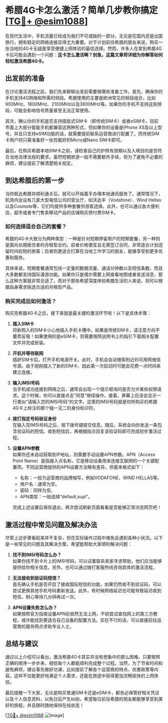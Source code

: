 # 希腊4G卡怎么激活？简单几步教你搞定[[TG💪+ @esim1088](https://t.me/s/esim1088)]

在现代生活中，手机流量已经成为我们不可或缺的一部分。无论是在国内还是出国旅行，拥有稳定的网络连接显得尤为重要。对于计划前往希腊的朋友来说，购买一张当地的4G卡无疑是享受便捷上网体验的最佳选择。然而，许多人在拿到希腊4G卡后可能会遇到一个问题：**这卡怎么激活啊？别急，这篇文章将详细为你解答如何轻松激活希腊4G卡。**

## 出发前的准备

在讨论激活流程之前，我们先来聊聊出发前需要做哪些准备工作。首先，确保你的手机支持4G网络和所需的频段。希腊使用的主要是欧洲常见的频段组合，比如900MHz、1800MHz、2100MHz以及3600MHz等。如果你的手机不支持这些频段，可能会影响信号质量甚至无法正常使用。

其次，确认你的手机是否支持插拔式SIM卡（即传统SIM卡）或者eSIM卡。目前市面上大部分智能手机都兼容这两种形式，但如果你的设备是iPhone XS及以上型号，并且只支持eSIM功能的话，就需要提前联系运营商进行配置了。而传统SIM卡用户则只需准备好一张剪裁好的Micro或Nano SIM卡即可。

最后，在购买希腊本地SIM卡之前，请检查自己的护照有效期以及入境目的是否符合当地法律法规的要求。虽然短期旅游一般不需要额外手续，但为了避免不必要的麻烦，建议提前了解清楚相关规定。

## 到达希腊后的第一步

当你抵达希腊并顺利通关后，就可以开始着手办理本地通讯服务了。通常情况下，机场内会设有几家大型电信公司的营业厅，如沃达丰（Vodafone）、Wind Hellas以及Cosmote等，它们均提供多种套餐供游客选择。此外，也可以通过各大便利店、超市或者专门售卖移动产品的店铺购买预付费SIM卡。

### 如何选择适合自己的套餐？

希腊的4G卡大致分为两种类型：一种是针对短期停留用户的短期套餐，另一种则是面向长期居住者的月租型合约。前者价格便宜且无需签订合同，非常适合计划逗留时间较短的旅客；后者则更适合打算在当地工作学习的朋友，能够享受到更多优惠和服务。

具体来说，短期套餐通常包括一定量的数据流量、通话分钟数以及短信条数，而且大多数都支持国际漫游功能。如果你只是偶尔需要上网查看地图或者发送消息，那么这种方案就非常合适了。而对于那些希望深度体验希腊生活的人来说，则可以根据自身需求挑选合适的月租型产品。

### 购买完成后如何激活？

购买完希腊4G卡之后，接下来就是最关键的激活环节啦！以下是具体步骤：

1. **插入SIM卡**  
   将新购入的SIM卡小心地插入手机卡槽中。如果是传统SIM卡，请注意方向不要弄反哦！如果使用的是eSIM卡，则需要按照说明书上的指引下载相关配置文件并完成安装。

2. **开机并等待联网**  
   插好SIM卡后，打开手机电源开关。此时，手机会自动搜索附近的可用网络信号源。由于刚刚插入了新的SIM卡，因此第一次启动时可能会花费一点时间来建立连接。

3. **输入IMSI号码**  
   当手机成功连接到网络之后，通常会出现一个提示框询问是否允许某些权限请求。这个时候，你可以直接点击“同意”继续操作。接着，屏幕上应该会显示一行类似“请输入您的IMSI号码”的文字。这里的IMSI号码就是你所购买的希腊4G卡上标注的那个独一无二的身份标识符。

4. **拨打指定号码验证身份**  
   在输入完IMSI号码之后，按下拨号键提交信息。随后，系统会向你发送一条包含验证码的短信。收到短信后，再根据指示回复该验证码即可完成初步激活过程。

5. **设置APN参数**  
   如果你还未自动获取到IP地址，则需要手动设置APN参数。APN（Access Point Name）是指接入点名称，它是移动设备用来连接互联网的一个关键配置项。不同运营商提供的APN设置方法略有差异，但基本格式如下：
   
   - 名称：一般为运营商的品牌缩写，例如VODAFONE、WIND HELLAS等。
   - 用户名：通常为空。
   - 密码：同样为空。
   - APN类型：一般选择“default,supl”。

   完成上述设置后保存退出，再次尝试刷新页面看看是否能够正常浏览网页吧！

## 激活过程中常见问题及解决办法

尽管上述步骤看起来并不复杂，但在实际操作过程中难免会遇到各种小状况。以下是一些常见的问题及其解决方案，希望能帮助大家顺利解决问题：

1. **找不到IMSI号码怎么办？**  
   如果你找不到卡片上的IMSI号码，可以试着联系卖家寻求帮助，他们应当能够提供给你相关信息。另外，也可以通过拨打客服热线咨询具体的激活流程。

2. **无法接收到验证码短信？**  
   首先确认手机是否开启了接收国际短信的功能。如果仍然收不到验证码，可以尝试更换其他手机号码重新发送。此外，有时候网络延迟也可能导致延迟收到短信，耐心等待几分钟再试一次。

3. **APN设置失败怎么办？**  
   如果按照官方指南设置APN后依然无法上网，不妨尝试查找网上的第三方教程，或许能找到更适合自己设备的配置方法。实在不行的话，可以直接前往运营商的服务网点求助专业人士。

## 总结与建议

通过以上介绍可以看出，激活希腊4G卡其实并没有想象中的那么困难。只要按照正确的顺序一步步来，相信每个人都能顺利完成整个过程。当然，为了节省时间和避免麻烦，建议事先做好功课，比如提前了解各个运营商的特点、优惠政策等内容。这样不仅能更好地满足个人需求，还能在旅途中获得更加流畅愉快的上网体验。

最后提醒一下大家，无论是购买普通SIM卡还是eSIM卡，都务必保管好相关凭证以及个人信息资料，以免日后产生纠纷。希望每位前往希腊的朋友都能够享受到美好的旅程，并且随时随地保持在线状态！

[[TG💪+ @esim1088](https://t.me/s/esim1088) ![Image](https://i.postimg.cc/4NQfJmqS/Snipaste-2025-05-13-00-14-12.png)]